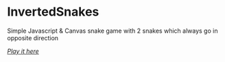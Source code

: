 InvertedSnakes
==============

Simple Javascript &amp; Canvas snake game with 2 snakes which always go in opposite direction

*[Play it here](http://kalyanchakravarthy.net/projects/fun/invertedsnakes/)*
